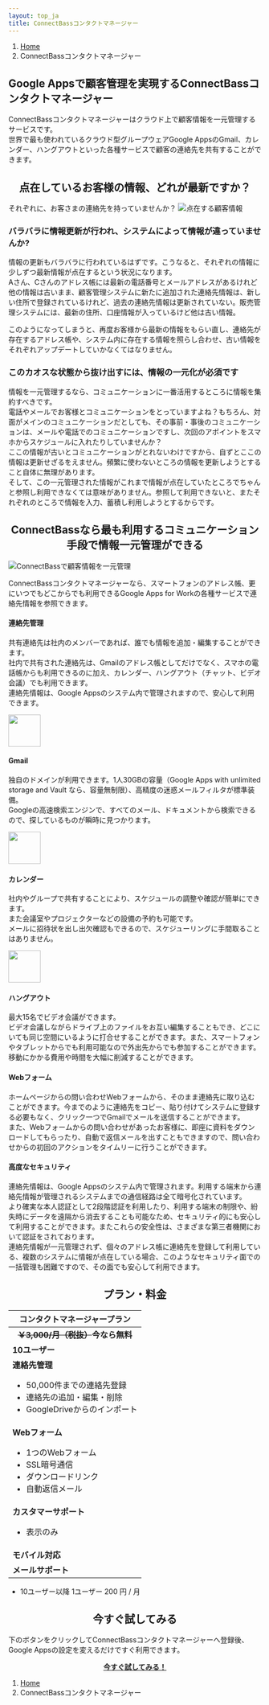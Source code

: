 ```yaml
---
layout: top_ja
title: ConnectBassコンタクトマネージャー
---
```


<ol class="breadcrumb">
  <li><a href="/">Home</a></li>
  <li class="active">ConnectBassコンタクトマネージャー</li>
</ol>

<h2>Google Appsで顧客管理を実現するConnectBassコンタクトマネージャー</h2>
<p>ConnectBassコンタクトマネージャーはクラウド上で顧客情報を一元管理するサービスです。<br>
世界で最も使われているクラウド型グループウェアGoogle AppsのGmail、カレンダー、ハングアウトといった各種サービスで顧客の連絡先を共有することができます。<br></p>


<h2 align="center">点在しているお客様の情報、どれが最新ですか？</h2>

<p>それぞれに、お客さまの連絡先を持っていませんか？
<img src="/assets/img/contact/contact_before.png" alt="点在する顧客情報">

<h3>バラバラに情報更新が行われ、システムによって情報が違っていませんか?</h3>

<p>情報の更新もバラバラに行われているはずです。こうなると、それぞれの情報に少しずつ最新情報が点在するという状況になります。<br>
Aさん、Cさんのアドレス帳には最新の電話番号とメールアドレスがあるけれど他の情報は古いまま、顧客管理システムに新たに追加された連絡先情報は、新しい住所で登録されているけれど、過去の連絡先情報は更新されていない。販売管理システムには、最新の住所、口座情報が入っているけど他は古い情報。</p>
<p>このようになってしまうと、再度お客様から最新の情報をもらい直し、連絡先が存在するアドレス帳や、システム内に存在する情報を照らし合わせ、古い情報をそれぞれアップデートしていかなくてはなりません。</p>


<h3>このカオスな状態から抜け出すには、情報の一元化が必須です</h3>

<p>情報を一元管理するなら、コミュニケーションに一番活用するところに情報を集約すべきです。<br>
電話やメールでお客様とコミュニケーションをとっていますよね？もちろん、対面がメインのコミュニケーションだとしても、その事前・事後のコミュニケーションは、メールや電話でのコミュニケーションですし、次回のアポイントをスマホからスケジュールに入れたりしていませんか？<br>
ここの情報が古いとコミュニケーションがとれないわけですから、自ずとここの情報は更新せざるをえません。頻繁に使わないところの情報を更新しようとすること自体に無理があります。<br>
そして、この一元管理された情報がこれまで情報が点在していたところでちゃんと参照し利用できなくては意味がありません。参照して利用できないと、またそれぞれのところで情報を入力、蓄積し利用しようとするからです。</p>


<h2 align="center">ConnectBassなら最も利用するコミュニケーション手段で情報一元管理ができる</h2>
<img src="/assets/img/contact/contact_after.png" alt="ConnectBassで顧客情報を一元管理">

<p>ConnectBassコンタクトマネージャーなら、スマートフォンのアドレス帳、更にいつでもどこからでも利用できるGoogle Apps for Workの各種サービスで連絡先情報を参照できます。</p>

<h4>連絡先管理</h4>
<p>共有連絡先は社内のメンバーであれば、誰でも情報を追加・編集することができます。<br>
社内で共有された連絡先は、Gmailのアドレス帳としてだけでなく、スマホの電話帳からも利用できるのに加え、カレンダー、ハングアウト（チャット、ビデオ会議）でも利用できます。<br>
連絡先情報は、Google Appsのシステム内で管理されますので、安心して利用できます。</p>

<div class="row">
  <div class="col-sm-4">
    <img class="img-responsive" src="/assets/img/googleapps/googlemail-64.png" width="64">
    <h4>Gmail</h3>
    <p>独自のドメインが利用できます。1人30GBの容量（Google Apps with unlimited storage and Vault なら、容量無制限）、高精度の迷惑メールフィルタが標準装備。<br>
    Googleの高速検索エンジンで、すべてのメール、ドキュメントから検索できるので、探しているものが瞬時に見つかります。</p>
  </div>

  <div class="col-sm-4">
    <img class="img-responsive" src="/assets/img/googleapps/calendar-64.png" width="64">
    <h4>カレンダー</h4>
    <p>社内やグループで共有することにより、スケジュールの調整や確認が簡単にできます。<br>
    また会議室やプロジェクターなどの設備の予約も可能です。<br>
    メールに招待状を出し出欠確認もできるので、スケジューリングに手間取ることはありません。</p>
  </div>

  <div class="col-sm-4">
    <img class="img-responsive" src="/assets/img/googleapps/icn-hangouts-64.png" width="64">
    <h4>ハングアウト</h4>
    <p>最大15名でビデオ会議ができます。<br>
    ビデオ会議しながらドライブ上のファイルをお互い編集することもでき、どこにいても同じ空間にいるように打合せすることができます。また、スマートフォンやタブレットからでも利用可能なので外出先からでも参加することができます。<br>
    移動にかかる費用や時間を大幅に削減することができます。</p>
  </div>

</div>

<div class="row">
  <div class="col-sm-6">
    <h4>Webフォーム</h4>
    <p>ホームページからの問い合わせWebフォームから、そのまま連絡先に取り込むことができます。今までのように連絡先をコピー、貼り付けてシステムに登録する必要もなく、クリック一つでGmailでメールを送信することができます。<br>
    また、Webフォームからの問い合わせがあったお客様に、即座に資料をダウンロードしてもらったり、自動で返信メールを出すこともできますので、問い合わせからの初回のアクションをタイムリーに行うことができます。</p>
  </div>

  <div class="col-sm-6">
    <h4>高度なセキュリティ</h4>
    <p>連絡先情報は、Google Appsのシステム内で管理されます。利用する端末から連絡先情報が管理されるシステムまでの通信経路は全て暗号化されています。<br>
    より確実な本人認証として2段階認証を利用したり、利用する端末の制限や、紛失時にデータを遠隔から消去することも可能なため、セキュリティ的にも安心して利用することができます。またこれらの安全性は、さまざまな第三者機関において認証をされております。<br>
    連絡先情報が一元管理されず、個々のアドレス帳に連絡先を登録して利用している、複数のシステムに情報が点在している場合、このようなセキュリティ面での一括管理も困難ですので、その面でも安心して利用できます。</p>
  </div>
</div>

<h2 align="center">プラン・料金</h2>
<table class="table table-bordered price"><thead>
<tr>
<th>コンタクトマネージャープラン</th>
</tr>
</thead><tbody>
<tr>
<td align="center"><strong><del>￥3,000/月（税抜）</del>今なら無料</strong></td>
</tr>
<tr>
<tr>
<td align="left"><strong>10ユーザー</strong></td>
</tr>
<tr>
<td align="left"><strong>連絡先管理</strong>

<ul>
<li>50,000件までの連絡先登録</li>
<li>連絡先の追加・編集・削除</li>
<li>GoogleDriveからのインポート</li>
</ul>

</td>
</tr>
<tr>
<td align="left"><strong>Webフォーム</strong>

<ul>
<li>1つのWebフォーム</li>
<li>SSL暗号通信</li>
<li>ダウンロードリンク</li>
<li>自動返信メール</li>
</ul>

</td>
</tr>
<tr>
<td align="left"><strong>カスタマーサポート</strong>

<ul>
<li>表示のみ</li>
</ul>

</td>
</tr>
<!--
<tr>
<td align="left"></td>
</tr>
-->
<tr>
<td align="left"><strong>モバイル対応</strong></td>
</tr>
<tr>
<td align="left"><strong>メールサポート</strong></td>
</tr>
</tbody></table>

<ul>
<li>10ユーザー以降 1ユーザー 200 円 / 月</li>
</ul>

<h2 id="appscontact" align="center">今すぐ試してみる</h2>
<p>下のボタンをクリックしてConnectBassコンタクトマネージャーへ登録後、Google Appsの設定を変えるだけですぐ利用できます。</p>

<p align="center"><a href="tryit.html" class="btn btn-success"><strong>今すぐ試してみる！</strong></a></p>


<ol class="breadcrumb">
  <li><a href="/">Home</a></li>
  <li class="active">ConnectBassコンタクトマネージャー</li>
</ol>

